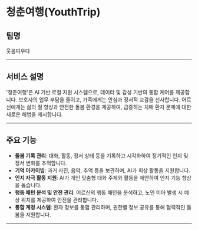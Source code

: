 # 청춘여행(YouthTrip)

## 팀명
웃음피우다

---

## 서비스 설명
'청춘여행'은 AI 기반 로컬 지원 시스템으로, 데이터 및 감성 기반의 통합 케어를 제공합니다. 보호사의 업무 부담을 줄이고, 가족에게는 안심과 정서적 교감을 선사합니다. 어르신에게는 삶의 질 향상과 안전한 돌봄 환경을 제공하여, 급증하는 치매 환자 문제에 대한 새로운 해법을 제시합니다.

---

## 주요 기능

* **돌봄 기록 관리**: 대화, 활동, 정서 상태 등을 기록하고 시각화하여 장기적인 인지 및 정서 변화를 추적합니다.
* **기억 아카이빙**: 과거 사진, 음악, 추억 등을 보관하며, AI가 회상 활동을 지원합니다.
* **인지 자극 활동 지원**: AI가 개인 맞춤형 대화 주제와 활동을 제안하여 인지 기능 향상을 돕습니다.
* **행동 패턴 분석 및 안전 관리**: 어르신의 행동 패턴을 분석하고, 노인 미아 발생 시 예상 위치를 제공하여 안전을 관리합니다.
* **통합 계정 시스템**: 환자 정보를 통합 관리하며, 권한별 정보 공유를 통해 협력적인 돌봄을 지원합니다.

---
